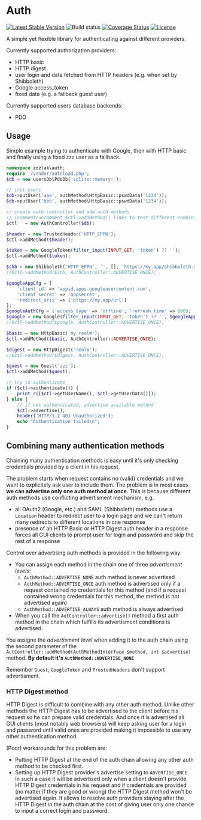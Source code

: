 # Auth

[![Latest Stable Version](https://poser.pugx.org/zozlak/auth/v/stable)](https://packagist.org/packages/zozlak/auth)
![Build status](https://github.com/acdh-oeaw/arche-core/workflows/phpunit/badge.svg?branch=master)
[![Coverage Status](https://coveralls.io/repos/github/zozlak/auth/badge.svg?branch=master)](https://coveralls.io/github/zozlak/auth?branch=master)
[![License](https://poser.pugx.org/zozlak/auth/license)](https://packagist.org/packages/zozlak/auth)

A simple yet flexible library for authenticating against different providers.

Currently supported authorization providers:

* HTTP basic
* HTTP digest
* user login and data fetched from HTTP headers (e.g. when set by Shibboleth)
* Google access_token
* fixed data (e.g. a fallback guest user)

Currently supported users database backends:

* PDO

## Usage

Simple example trying to authenticate with Google, then with HTTP basic and finally using a fixed 
`zzz` user as a fallback.

```php
namespace zozlak\auth;
require '/vendor/autoload.php';
$db = new usersDb\PdoDb('sqlite::memory:');

// init users
$db->putUser('aaa', authMethod\HttpBasic::pswdData('1234'));
$db->putUser('bbb', authMethod\HttpBasic::pswdData('1234'));

// create auth controller and add auth methods
// (comment/uncomment $ctl->addMethod() lines to test different combinations)
$ctl   = new AuthController($db);

$header = new TrustedHeader('HTTP_EPPN');
$ctl->addMethod($header);

$token = new GoogleToken(filter_input(INPUT_GET, 'token') ?? '');
$ctl->addMethod($token);

$shb = new Shibboleth('HTTP_EPPN', '', [], 'https://my.app/Shibboleth.sso/Login', 'https://my.app/url');
//$ctl->addMethod($shb, AuthController::ADVERTISE_ONCE);

$googleAppCfg = [
    'client_id' => 'appid.apps.googleusercontent.com',
    'client_secret' => 'appsecret',
    'redirect_uris' => ['https://my.app/url']
];
$googleAuthCfg = ['access_type' => 'offline', 'refresh_time' => 600];
$google = new Google(filter_input(INPUT_GET, 'token') ?? '', $googleAppCfg, $googleAuthCfg);
//$ctl->addMethod($google, AuthController::ADVERTISE_ONCE);

$basic = new HttpBasic('my realm');
$ctl->addMethod($basic, AuthController::ADVERTISE_ONCE);

$digest = new HttpDigest('realm');
//$ctl->addMethod($digest, AuthController::ADVERTISE_ONCE);

$guest = new Guest('zzz');
$ctl->addMethod($guest);

// try to authenticate
if ($ctl->authenticate()) {
    print_r([$ctl->getUserName(), $ctl->getUserData()]);
} else {
    // if not authenticated, advertise available method
    $ctl->advertise();
    header('HTTP/1.1 401 Unauthorized');
    echo "Authentication failed\n";
}
```

## Combining many authentication methods

Chaining many authentication methods is easy until it's only checking credentials provided by
a client in his request. 

The problem starts when request contains no (valid) credentials and we want to explicitely ask user 
to include them. The problem is in most cases **we can advertise only one auth method at once**. This is because 
different auth methods use conflicting advertisment mechanism, e.g.

* all OAuth2 (Google, etc.) and SAML (Shibboleth) methods use a `Location` header to redirect user
  to a login page and we can't return many redirects to different locations in one response
* presence of an HTTP Basic or HTTP Digest auth header in a response forces all GUI clients to prompt
  user for login and password and skip the rest of a response

Control over advertising auth methods is provided in the following way:

* You can assign each method in the chain one of three *advertisment levels*: 
    * `AuthMethod::ADVERTISE_NONE` auth method is never advertised
    * `AuthMethod::ADVERTISE_ONCE` auth method is advertised only if a request contained no
      credentials for this method (and if a request contained wrong credentials for this method,
      the method is not advertised again)
    * `AuthMethod::ADVERTISE_ALWAYS` auth method is always advertised
* When you call the `AutController::advertise()` method a first auth method in the chain which 
  fulfills its advertisment conditions is advertised.

You assigne the *advertisment level* when adding it to the auth chain using the second parameter 
of the `AutController::addMethod(AuthMethodInterface $method, int $advertise)` method.
**By default it's `AuthMethod::ADVERTISE_NONE`**

Remember `Guest`, `GoogleToken` and `TrustedHeaders` don't support advertisment.

### HTTP Digest method

HTTP Digest is difficult to combine with any other auth method. Unlike other methods the HTTP Digest
has to be advertised to the client before his request so he can prepare valid credentials. And once it is advertised
all GUI clients (most notably web browsers) will keep asking user for a login and password until valid ones are provided making it impossible to use any other authentication method.

(Poor) workarounds for this problem are:

* Putting HTTP Digest at the end of the auth chain allowing any other auth method to be checked first.
* Setting up HTTP Digest provider's advertise setting to `ADVERTISE_ONCE`. In such a case it will be advertised
  only when a client doesn't provide HTTP Digest credentials in his request and if credentials are
  provided (no matter if they are good or wrong) the HTTP Digest method won't be advertised again.
  It allows to resolve auth providers staying after the HTTP Digest in the auth chain at the cost of
  giving user only one chance to input a correct login and password.
